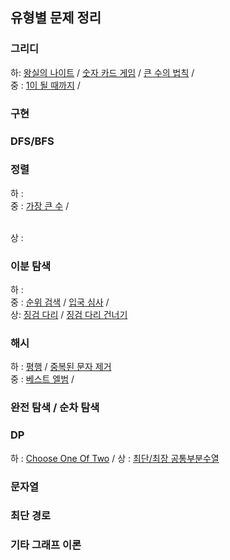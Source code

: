 ## 유형별 문제 정리 

### 그리디 
하: [왕실의 나이트](https://wry-decade-11f.notion.site/3d756c9384ad450e8993e08b9cb0eb16?pvs=4) / 
    [숫자 카드 게임](https://vida0822.github.io/%EC%95%8C%EA%B3%A0%EB%A6%AC%EC%A6%98/Algorithm_%EC%88%AB%EC%9E%90%EC%B9%B4%EB%93%9C%EA%B2%8C%EC%9E%84/) / 
    [큰 수의 법칙](https://vida0822.github.io/%EC%95%8C%EA%B3%A0%EB%A6%AC%EC%A6%98/Algorithm_%ED%81%B0-%EC%88%98%EC%9D%98-%EB%B2%95%EC%B9%99/) / 
<br>
중 : [1이 될 때까지](https://vida0822.github.io/%EC%95%8C%EA%B3%A0%EB%A6%AC%EC%A6%98/Algorithm_1%EC%9D%B4-%EB%90%A0-%EB%95%8C%EA%B9%8C%EC%A7%80/) / 

### 구현 

### DFS/BFS 

### 정렬 
하 : 
<br>
중 : [가장 큰 수](https://vida0822.github.io/%EC%95%8C%EA%B3%A0%EB%A6%AC%EC%A6%98/Algorithm_%EC%A7%81%EC%A0%91-%EA%B8%B0%EC%A4%80-%EC%A0%95%ED%95%B4%EC%84%9C-%EC%A0%95%EB%A0%AC/) / 
    
<br> 
상 : 

### 이분 탐색 
하 : 
<br>
중 : [순위 검색](https://vida0822.github.io/%EC%95%8C%EA%B3%A0%EB%A6%AC%EC%A6%98/Algorithm_%EC%9E%90%EB%B0%94%EB%A1%9C%EC%BF%BC%EB%A6%AC%EA%B5%AC%ED%98%84%ED%95%98%EA%B8%B0/) / 
     [입국 심사](https://vida0822.github.io/%EC%95%8C%EA%B3%A0%EB%A6%AC%EC%A6%98/Algorithm_%EC%9E%85%EA%B5%AD%EC%8B%AC%EC%82%AC/) / 
<br> 
상: [징검 다리](https://vida0822.github.io/%EC%95%8C%EA%B3%A0%EB%A6%AC%EC%A6%98/Algorithm_%EC%A7%95%EA%B2%80%EB%8B%A4%EB%A6%AC/) / [징검 다리 건너기](https://wry-decade-11f.notion.site/5d11763651024cacb55c53bf3614b310)


### 해시 
하 : [평행](https://vida0822.github.io/%EC%95%8C%EA%B3%A0%EB%A6%AC%EC%A6%98/Algorithm_%EC%A2%8C%ED%91%9C%EC%99%80-%ED%95%B4%EC%8B%B1/) / 
    [중복된 문자 제거](https://vida0822.github.io/%EC%95%8C%EA%B3%A0%EB%A6%AC%EC%A6%98/Algorithm_%ED%95%B4%EC%8B%B1%EC%9C%BC%EB%A1%9C-%EC%A4%91%EB%B3%B5%EB%90%9C-%EB%AC%B8%EC%9E%90-%EC%A0%9C%EA%B1%B0/)
<br>
중 : [베스트 엘범](https://vida0822.github.io/%EC%95%8C%EA%B3%A0%EB%A6%AC%EC%A6%98/Algorithm_%EB%B2%A0%EC%8A%A4%ED%8A%B8-%EC%97%98%EB%B2%94/) / 


### 완전 탐색 / 순차 탐색

### DP 
하 : [Choose One Of Two](https://vida0822.github.io/%EC%95%8C%EA%B3%A0%EB%A6%AC%EC%A6%98/Algorithm_%EC%9B%90%ED%95%98%EB%8A%94-state%EB%A5%BC-%EC%A0%95%EC%9D%98%ED%95%B4%EB%82%98%EA%B0%80%EB%8A%94-dp/) / 
상 : [최단/최장 공통부분수열](https://vida0822.github.io/%EC%95%8C%EA%B3%A0%EB%A6%AC%EC%A6%98/Algorithm_%EC%B5%9C%EB%8B%A8-%EA%B3%B5%ED%86%B5-%EB%B6%80%EB%B6%84-%EC%88%98%EC%97%B4,-%EC%B5%9C%EC%9E%A5-%EA%B3%B5%ED%86%B5-%EB%B6%80%EB%B6%84-%EC%88%98%EC%97%B4/)

### 문자열 

### 최단 경로 

### 기타 그래프 이론 


